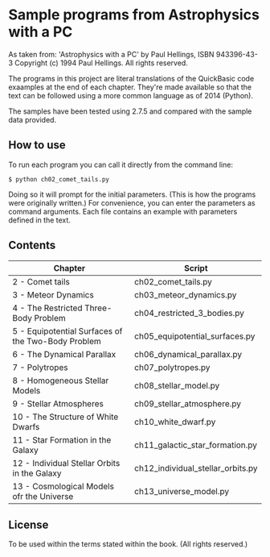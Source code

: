 Sample programs from Astrophysics with a PC
================================

As taken from:
'Astrophysics with a PC' by Paul Hellings, ISBN 943396-43-3
Copyright (c) 1994 Paul Hellings. All rights reserved.

The programs in this project are literal translations of the QuickBasic code exaamples at the end of each chapter. They're made available so that the text can be followed using a more common language as of 2014 (Python).

The samples have been tested using 2.7.5 and compared with the sample data provided.

How to use
---------

To run each program you can call it directly from the command line:

```
$ python ch02_comet_tails.py
```

Doing so it will prompt for the initial parameters. (This is how the programs were originally written.) 
For convenience, you can enter the parameters as command arguments. Each file contains an example with parameters defined in the text.

Contents
--------

| Chapter  | Script
| -------- | -------|
| 2 - Comet tails | ch02_comet_tails.py |
| 3 - Meteor Dynamics | ch03_meteor_dynamics.py |
| 4 - The Restricted Three-Body Problem | ch04_restricted_3_bodies.py |
| 5 - Equipotential Surfaces of the Two-Body Problem | ch05_equipotential_surfaces.py |
| 6 - The Dynamical Parallax | ch06_dynamical_parallax.py |
| 7 - Polytropes | ch07_polytropes.py |
| 8 - Homogeneous Stellar Models | ch08_stellar_model.py |
| 9 - Stellar Atmospheres | ch09_stellar_atmosphere.py |
| 10 - The Structure of White Dwarfs | ch10_white_dwarf.py |
| 11 - Star Formation in the Galaxy | ch11_galactic_star_formation.py |
| 12 - Individual Stellar Orbits in the Galaxy | ch12_individual_stellar_orbits.py |
| 13 - Cosmological Models ofr the Universe | ch13_universe_model.py |

License
-------

To be used within the terms stated within the book. (All rights reserved.)
